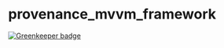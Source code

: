 # provenance_mvvm_framework

[![Greenkeeper badge](https://badges.greenkeeper.io/kirangadhave/provenance_mvvm_framework.svg)](https://greenkeeper.io/)
